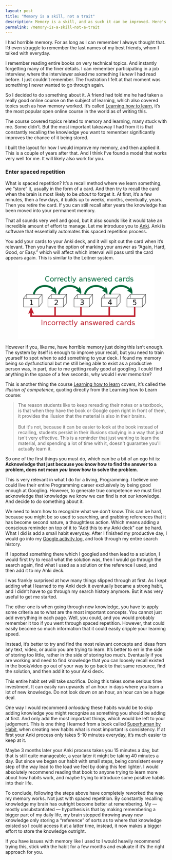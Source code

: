 ```yaml
---
layout: post
title: "Memory is a skill, not a trait"
description: Memory is a skill, and as such it can be improved. Here's how I've improved mine.
permalink: /memory-is-a-skill-not-a-trait
---
```


I had horrible memory. For as long as I can remember I always thought that. I’d even struggle to remember the last names of my best friends, whom I talked with everyday.

I remember reading entire books on very technical topics. And instantly forgetting many of the finer details. I can remember participating in a job interview, where the interviewer asked me something I _knew_ I had read before. I just couldn’t remember. The frustration I felt at that moment was something I never wanted to go through again.

So I decided to do something about it. A friend had told me he had taken a really good online course on the subject of learning, which also covered topics such as how memory worked. It’s called [Learning how to learn](https://www.coursera.org/learn/learning-how-to-learn), it’s the most popular open online course in the world as of writing this.

The course covered topics related to memory and learning, many stuck with me. Some didn’t. But the most important takeaway I had from it is that constantly recalling the knowledge you want to remember significantly improves the chance of it being stored.

I built the layout for how I would improve my memory, and then applied it. This is a couple of years after that. And I think I’ve found a model that works very well for me. It will likely also work for you.

### Enter spaced repetition

What is spaced repetition? It’s a recall method where we learn something, we “store” it, usually in the form of a card. And then try to recall the card when the brain is most likely to be _about_ to forget it. At first, it’s a few minutes, then a few days, it builds up to weeks, months, eventually, years. Then you retire the card. If you can still recall after years the knowledge has been moved into your permanent memory.

That all sounds very well and good, but it also sounds like it would take an incredible amount of effort to manage. Let me introduce you to [Anki](http://ankisrs.net/). Anki is software that essentially automates this spaced repetition process.

You add your cards to your Anki deck, and it will spit out the card when it’s relevant. Then you have the option of marking your answer as “Again, Hard, Good, or Easy.” which will affect which interval will pass until the card appears again. This is similar to the Leitner system.

<figure>
  <a href="/assets/images/posts/2016-12-14-memory-is-a-skill-not-a-trait/leitner-system.svg.png" target="_blank">
    <img src="/assets/images/posts/2016-12-14-memory-is-a-skill-not-a-trait/leitner-system.svg.png" alt="Leitner system" />
  </a>
</figure>

However if you, like me, have horrible memory just doing this isn’t enough. The system by itself is enough to improve your recall, but you need to train yourself to spot when to add something to your deck. I found my memory being so dysfunctional but me still being able to exist as a productive person was, in part, due to me getting really good at googling. I could find anything in the space of a few seconds, why would I ever memorize?

This is another thing the course [Learning how to learn](https://www.coursera.org/learn/learning-how-to-learn) covers, it’s called the _illusion of competence_, quoting directly from the Learning how to Learn course:

> The reason students like to keep rereading their notes or a textbook, is that when they have the book or Google open right in front of them, it provides the illusion that the material is also in their brains.
> <br />
> <br />
> But it's not, because it can be easier to look at the book instead of recalling, students persist in their illusions studying in a way that just isn't very effective. This is a reminder that just wanting to learn the material, and spending a lot of time with it, doesn't guarantee you'll actually learn it.

So one of the first things you must do, which can be a bit of an ego hit is: **Acknowledge that just because you know how to find the answer to a problem, does not mean _you_ know how to solve the problem**.

This is very relevant in what I do for a living, Programming. I believe one could live their entire Programming career exclusively by being good enough at Googling. However, to generate true competence we must first acknowledge that knowledge we know we can find is not _our_ knowledge. And decide to do something about it.

We need to learn how to recognize what we don’t know. This can be hard, because you might be so used to searching, and grabbing references that it has become second nature, a thoughtless action. Which means adding a conscious reminder on top of it to “Add this to my Anki deck” can be hard. What I did is add a small habit everyday. After I finished my productive day, I would go into my [Google activity log](https://myactivity.google.com/myactivity), and look through my entire search history.

If I spotted something there which I googled and then lead to a solution, I would first try to recall what the solution was, then I would go through the search again, find what I used as a solution or the reference I used, and then add it to my Anki deck.

I was frankly surprised at how many things slipped through at first. As I kept adding what I learned to my Anki deck it eventually became a strong habit, and I didn’t have to go through my search history anymore. But it was very useful to get me started.

The other one is when going through new knowledge, you have to apply some criteria as to what are the most important concepts. You cannot just add everything in each page. Well, you could, and you would probably remember it too if you went through spaced repetition. However, that could easily become so much information that it could easily cripple your learning speed.

Instead, it’s better to try and find the most relevant concepts and ideas from any text, video, or audio you are trying to learn. It’s better to err in the side of storing too little, rather in the side of storing too much. Eventually if you are working and need to find knowledge that you can loosely recall existed in the book/video go out of your way to go back to that same resource, find the solution, and then add it to your Anki deck.

This entire habit set will take sacrifice. Doing this takes some serious time investment. It can easily run upwards of an hour in days where you learn a lot of new knowledge. Do not look down on an hour, an hour can be a huge deal.

One way I would recommend _onloading_ these habits would be to skip adding knowledge you might recognize as something you should be adding at first. And only add the most important things, which would be left to your judgement. This is one thing I learned from a book called [Superhuman by Habit](https://www.amazon.com/Superhuman-Habit-Becoming-Possible-Yourself-ebook/dp/B00NGC8I9E), when creating new habits what is most important is consistency. If at first your Anki process only takes 5-10 minutes everyday, it’s much easier to keep at it.

Maybe 3 months later your Anki process takes you 15 minutes a day, but that is still quite manageable, a year later it might be taking 40 minutes a day. But since we began our habit with small steps, being consistent every step of the way lead to the load we feel by doing this feel lighter. I would absolutely recommend reading that book to anyone trying to learn more about how habits work, and maybe trying to introduce some positive habits into their life.

To conclude, following the steps above have completely reworked the way my memory works. Not just with spaced repetition. By constantly recalling knowledge my brain has outright become better at remembering. My — mostly unsubstantiated — hypothesis is that by making remembering a bigger part of my daily life, my brain stopped throwing away new knowledge only storing a “reference” of sorts as to where that knowledge existed so I could access it at a latter time, instead, it now makes a bigger effort to store the knowledge outright.

If you have issues with memory like I used to I would heavily recommend trying this, stick with the habit for a few months and evaluate if it’s the right approach for you.
